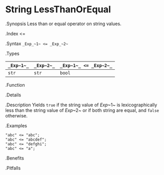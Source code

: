 # String LessThanOrEqual

.Synopsis
Less than or equal operator on string values.

.Index
<=

.Syntax
`_Exp_~1~ <= _Exp_~2~`

.Types


| `_Exp~1~_` | `_Exp~2~_` | `_Exp~1~_ <= _Exp~2~_`  |
| --- | --- | --- |
| `str`     |  `str`    | `bool`                |


.Function

.Details

.Description
Yields `true` if the string value of _Exp_~1~ is lexicographically less
than the string value of _Exp_~2~ or if both string are equal, and `false` otherwise.

.Examples
```rascal-shell
"abc" <= "abc";
"abc" <= "abcdef";
"abc" <= "defghi";
"abc" <= "a";
```

.Benefits

.Pitfalls

